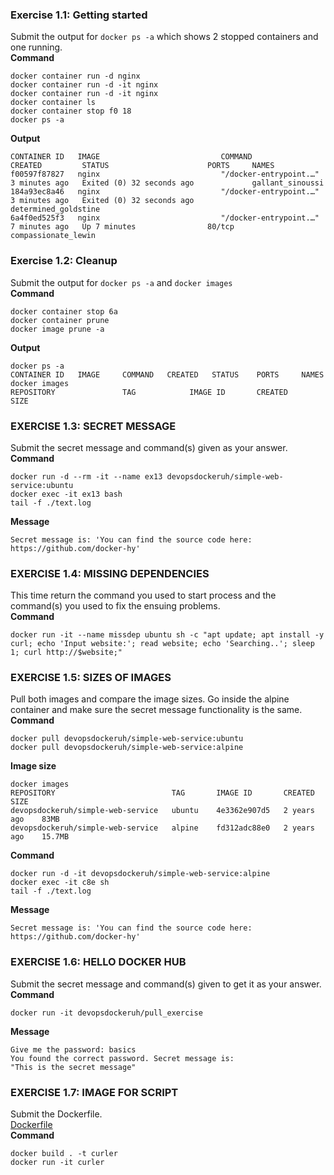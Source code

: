 ### __Exercise 1.1: Getting started__
Submit the output for `docker ps -a` which shows 2 stopped containers and one running.<br>
__Command__
```
docker container run -d nginx
docker container run -d -it nginx
docker container run -d -it nginx
docker container ls
docker container stop f0 18
docker ps -a
```
__Output__
```
CONTAINER ID   IMAGE                           COMMAND                  CREATED         STATUS                      PORTS     NAMES
f00597f87827   nginx                           "/docker-entrypoint.…"   3 minutes ago   Exited (0) 32 seconds ago             gallant_sinoussi
184a93ec8a46   nginx                           "/docker-entrypoint.…"   3 minutes ago   Exited (0) 32 seconds ago             determined_goldstine
6a4f0ed525f3   nginx                           "/docker-entrypoint.…"   7 minutes ago   Up 7 minutes                80/tcp    compassionate_lewin
```

### __Exercise 1.2: Cleanup__
Submit the output for `docker ps -a` and `docker images`<br>
__Command__
```
docker container stop 6a
docker container prune
docker image prune -a
```
__Output__
```
docker ps -a
CONTAINER ID   IMAGE     COMMAND   CREATED   STATUS    PORTS     NAMES
docker images
REPOSITORY               TAG            IMAGE ID       CREATED       SIZE
```

### __EXERCISE 1.3: SECRET MESSAGE__
Submit the secret message and command(s) given as your answer.<br>
__Command__
```
docker run -d --rm -it --name ex13 devopsdockeruh/simple-web-service:ubuntu
docker exec -it ex13 bash
tail -f ./text.log
```
__Message__
```
Secret message is: 'You can find the source code here: https://github.com/docker-hy'
```

### __EXERCISE 1.4: MISSING DEPENDENCIES__
This time return the command you used to start process and the command(s) you used to fix the ensuing problems.<br>
__Command__
```
docker run -it --name missdep ubuntu sh -c "apt update; apt install -y curl; echo 'Input website:'; read website; echo 'Searching..'; sleep 1; curl http://$website;"
```

### __EXERCISE 1.5: SIZES OF IMAGES__
Pull both images and compare the image sizes. Go inside the alpine container and make sure the secret message functionality is the same.
__Command__
```
docker pull devopsdockeruh/simple-web-service:ubuntu
docker pull devopsdockeruh/simple-web-service:alpine
```
__Image size__
```
docker images
REPOSITORY                          TAG       IMAGE ID       CREATED        SIZE
devopsdockeruh/simple-web-service   ubuntu    4e3362e907d5   2 years ago    83MB
devopsdockeruh/simple-web-service   alpine    fd312adc88e0   2 years ago    15.7MB
```
__Command__
```
docker run -d -it devopsdockeruh/simple-web-service:alpine
docker exec -it c8e sh
tail -f ./text.log
```
__Message__
```
Secret message is: 'You can find the source code here: https://github.com/docker-hy'
```

### __EXERCISE 1.6: HELLO DOCKER HUB__
Submit the secret message and command(s) given to get it as your answer.<br>
__Command__
```
docker run -it devopsdockeruh/pull_exercise
```
__Message__
```
Give me the password: basics
You found the correct password. Secret message is:
"This is the secret message"
```

### __EXERCISE 1.7: IMAGE FOR SCRIPT__
Submit the Dockerfile.<br>
[Dockerfile](part1/exercise1_7/Dockerfile)<br>
__Command__
```
docker build . -t curler
docker run -it curler
```